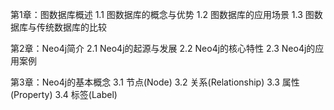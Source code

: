 第1章：图数据库概述 1.1 图数据库的概念与优势 1.2 图数据库的应用场景 1.3 图数据库与传统数据库的比较

第2章：Neo4j简介 2.1 Neo4j的起源与发展 2.2 Neo4j的核心特性 2.3 Neo4j的应用案例

第3章：Neo4j的基本概念 3.1 节点(Node) 3.2 关系(Relationship) 3.3 属性(Property) 3.4 标签(Label)